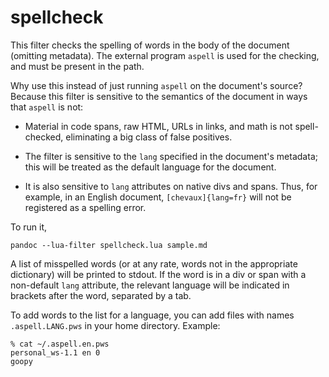 # spellcheck

This filter checks the spelling of words in the body of the
document (omitting metadata).  The external program `aspell` is
used for the checking, and must be present in the path.

Why use this instead of just running `aspell` on the
document's source?  Because this filter is sensitive to
the semantics of the document in ways that `aspell` is
not:

- Material in code spans, raw HTML, URLs in links,
  and math is not spell-checked, eliminating a big
  class of false positives.

- The filter is sensitive to the `lang` specified in
  the document's metadata; this will be treated as the
  default language for the document.

- It is also sensitive to `lang` attributes on native
  divs and spans. Thus, for example, in an English
  document, `[chevaux]{lang=fr}` will not be registered
  as a spelling error.

To run it,

    pandoc --lua-filter spellcheck.lua sample.md

A list of misspelled words (or at any rate, words not
in the appropriate dictionary) will be printed to stdout.
If the word is in a div or span with a non-default `lang`
attribute, the relevant language will be indicated in
brackets after the word, separated by a tab.

To add words to the list for a language, you can add files
with names `.aspell.LANG.pws` in your home directory.  Example:

```
% cat ~/.aspell.en.pws
personal_ws-1.1 en 0
goopy
```
